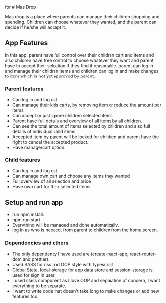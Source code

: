 for # Mas Drop

Mas drop is a place where parents can manage their children shopping and spending.
Children can choose whatever they wanted, and the parent can decide if he/she will accept it.

## App Features
In this app, parent have full control over their children cart and items and also children have free control to choose whatever they want and parent have to accept their selection if they find it reasonable.
parent can log in and manage their children items and children can log in and make changes to item which is not yet approved by parent.

### Parent features
* Can log in and log out
* Can manage their kids carts, by removing item or reduce the amount per items
* Can accept or just ignore children selected items
* Parent have full details and overview of all items by all children.
* Can see the total amount of items selected by children and also full details of individual child items.
* Accepted item by parent will be locked for children and parent have the right to cancel the accepted product.
* Have manage/cart option.

### Child features
* Can log in and log out
* Can manage own cart and choose any items they wanted
* Full overview of all selection and price 
* Have own cart for their selected items


## Setup and run app

* run npm install. 
* npm run start 
* Everything will be managed and done automatically.
* log in as who is needed, from parent to children from the home screen.

### Dependencies and others
* The only dependency I have used are (create-react-app, react-router-dom and prettier).
* Used SASS for css and OOP style with typescript
* Global State, local-storage for app data store and session-storage is used for sign in user.
* I used class component as I love OOP and separation of concern, I want everything to be separate.
* I want to write code that doesn't take long to make changes or add new features too.



